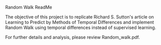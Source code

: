 Random Walk ReadMe

The objective of this project is to replicate Richard S. Sutton's article on Learning to Predict by Methods of Temporal Differences and implement Random Walk using temporal differences instead of supervised learning.

For further details and analysis, please review Random_walk.pdf.

